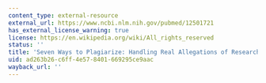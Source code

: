```yaml
---
content_type: external-resource
external_url: https://www.ncbi.nlm.nih.gov/pubmed/12501721
has_external_license_warning: true
license: https://en.wikipedia.org/wiki/All_rights_reserved
status: ''
title: 'Seven Ways to Plagiarize: Handling Real Allegations of Research Misconduct'
uid: ad263b26-c6ff-4e57-8401-669295ce9aac
wayback_url: ''
---
```

